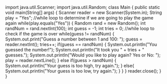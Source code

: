 import java.util.Scanner;
import java.util.Random;
class Main
  {
    public static void main(String[] args)
    {
      Scanner reader = new Scanner(System.in);
      String play = "Yes";
      //while loop to determine if we are going to play the game again
      while(play.equals("Yes"))
        {
        Random rand = new Random();
        int randNum = rand.nextInt(100);
        int guess = -1;
        int tries = 0;
        //while loop to check if the game is over
        while(guess != randNum)
          {
            System.out.print("Guess a number between 1 and 100: ");
            guess = reader.nextInt();
            tries++;
            if(guess == randNum)
            {
              System.out.println("You guessed the number!");
              System.out.println("It took you " + tries + " guesses.");
              System.out.println("Would you like to play again? Yes or No: ");
              play = reader.nextLine();
            }
            else if(guess > randNum)
            {
              System.out.println("Your guess is too high, try again.");
            }
            else{
              System.out.println("Your guess is too low, try again.");
            }
          }
        }
      reader.close();
    }
  }

